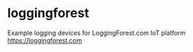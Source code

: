 # loggingforest
Example logging devices for LoggingForest.com IoT platform https://loggingforest.com
